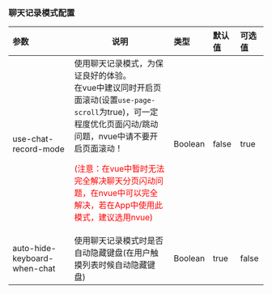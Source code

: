### 聊天记录模式配置

| 参数                                               | 说明                                                         | 类型    | 默认值 | 可选值 |
| :------------------------------------------------- | ------------------------------------------------------------ | :------ | :----- | :----- |
| use-chat-record-mode                               | 使用聊天记录模式，为保证良好的体验。<br>在vue中建议同时开启页面滚动(设置`use-page-scroll`为true)，可一定程度优化页面闪动/跳动问题，nvue中请不要开启页面滚动！<br><p style="color:red;">(注意：在vue中暂时无法完全解决聊天分页闪动问题，在nvue中可以完全解决，若在App中使用此模式，建议选用nvue)</p> | Boolean | false  | true   |
| auto-hide-keyboard-when-chat <Badge text="2.3.4"/> | 使用聊天记录模式时是否自动隐藏键盘(在用户触摸列表时候自动隐藏键盘) | Boolean | true   | false  |